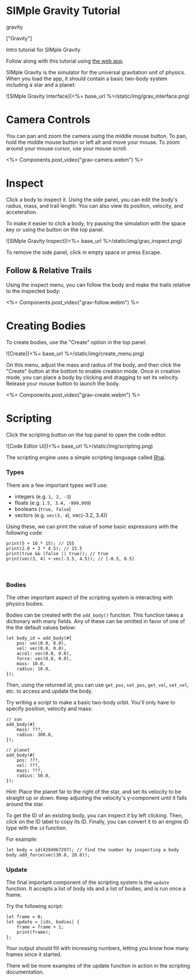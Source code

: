# SIMple Gravity Tutorial

gravity

["Gravity"]

Intro tutorial for SIMple Gravity

Follow along with this tutorial using [the web app](https://gravity.simple-physics.org).

SIMple Gravity is the simulator for the universal gravitation unit of physics. When you load
the app, it should contain a basic two-body system including a star and a planet:

![SIMple Gravity Interface](<%= base_url %>/static/img/grav_interface.png)

# Camera Controls

You can pan and zoom the camera using the middle mouse button. To pan,
hold the middle mouse button or left alt and move your mouse. To zoom around your
mouse cursor, use your mouse scroll.

<%= Components.post_video("grav-camera.webm") %>

# Inspect

Click a body to inspect it. Using the side panel, you can edit the body's radius, mass, and trail length.
You can also view its position, velocity, and acceleration.

To make it easier to click a body, try pausing the simulation with the space key or
using the button on the top panel.

![SIMple Gravity Inspect](<%= base_url %>/static/img/grav_inspect.png)

To remove the side panel, click in empty space or press Escape.

## Follow & Relative Trails

Using the inspect menu, you can follow the body and make the trails relative to the inspected body:

<%= Components.post_video("grav-follow.webm") %>

# Creating Bodies

To create bodies, use the "Create"  option in the top panel:

![Create](<%= base_url %>/static/img/create_menu.png)

On this menu, adjust the mass and radius of the body, and then click the "Create" button at
the bottom to enable creation mode. Once in creation mode, you can place a body by clicking and
dragging to set its velocity. Release your mouse button to launch the body.

<%= Components.post_video("grav-create.webm") %>

# Scripting

Click the scripting button on the top panel to open the code editor.

![Code Editor UI](<%= base_url %>/static/img/scripting.png)

The scripting engine uses a simple scripting language called [Rhai](https://rhai.rs/book/index.html).

### Types

There are a few important types we'll use:
- integers (e.g. `1, 2, -3`)
- floats (e.g. `1.5, 3.4, -999.999`)
- booleans (`true, false`)
- vectors (e.g. `vec(3, 4`), vec(-3.2, 3.4))

Using these, we can print the value of some basic expressions with the following code:
```rhai
print(5 + 10 * 15); // 155
print(2.0 + 3 * 4.5); // 15.5
print(true && (false || true)); // true
print(vec(3, 4) + vec(-3.5, 4.5)); // [-0.5, 8.5]
```

<br>

### Bodies

The other important aspect of the scripting system is interacting with physics bodies.

Bodies can be created with the `add_body()` function. This function takes a dictionary
with many fields. Any of these can be omitted in favor of one of the the default values below:
```
let body_id = add_body(#{
    pos: vec(0.0, 0.0),
    vel: vec(0.0, 0.0),
    accel: vec(0.0, 0.0),
    force: vec(0.0, 0.0),
    mass: 10.0,
    radius: 10.0,
});
```

Then, using the returned id, you can use `get_pos`, `set_pos`, `get_vel`, `set_vel`, etc. to
access and update the body.

Try writing a script to make a basic two-body orbit. You'll only have to specify position, velocity and mass:
```
// sun
add_body(#{
    mass: ???,
    radius: 300.0,
});

// planet
add_body(#{
    pos: ???,
    vel: ???,
    mass: ???,
    radius: 50.0,
});
```
Hint: Place the planet far to the right of the star, and set its velocity to be straight up or down.
Keep adjusting the velocity's y-component until it falls around the star.

To get the ID of an existing body, you can inspect it by left clicking. Then, click on the ID label
to copy its ID. Finally, you can convert it to an engine ID type with the `id` function.

For example:
```
let body = id(4294967297); // find the number by inspecting a body
body.add_force(vec(30.0, 20.0));
```

### Update

The final important component of the scripting system is the `update` function. It accepts
a list of body ids and a list of bodies, and is run once a frame.

Try the following script:
```
let frame = 0;
let update = |ids, bodies| {
    frame = frame + 1;
    print(frame);
};
```

Your output should fill with increasing numbers, letting you know how many frames since it started.

There will be more examples of the update function in action in the scripting documentation.
